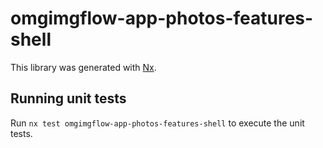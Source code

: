 # omgimgflow-app-photos-features-shell

This library was generated with [Nx](https://nx.dev).

## Running unit tests

Run `nx test omgimgflow-app-photos-features-shell` to execute the unit tests.
